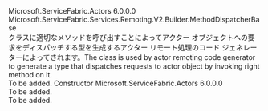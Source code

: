 <Type Name="ActorMethodDispatcherBase" FullName="Microsoft.ServiceFabric.Actors.Remoting.V2.Builder.ActorMethodDispatcherBase">
  <TypeSignature Language="C#" Value="public abstract class ActorMethodDispatcherBase : Microsoft.ServiceFabric.Services.Remoting.V2.Builder.MethodDispatcherBase" />
  <TypeSignature Language="ILAsm" Value=".class public auto ansi abstract beforefieldinit ActorMethodDispatcherBase extends Microsoft.ServiceFabric.Services.Remoting.V2.Builder.MethodDispatcherBase" />
  <TypeSignature Language="DocId" Value="T:Microsoft.ServiceFabric.Actors.Remoting.V2.Builder.ActorMethodDispatcherBase" />
  <TypeSignature Language="VB.NET" Value="Public MustInherit Class ActorMethodDispatcherBase&#xA;Inherits MethodDispatcherBase" />
  <TypeSignature Language="F#" Value="type ActorMethodDispatcherBase = class&#xA;    inherit MethodDispatcherBase" />
  <AssemblyInfo>
    <AssemblyName>Microsoft.ServiceFabric.Actors</AssemblyName>
    <AssemblyVersion>6.0.0.0</AssemblyVersion>
  </AssemblyInfo>
  <Base>
    <BaseTypeName>Microsoft.ServiceFabric.Services.Remoting.V2.Builder.MethodDispatcherBase</BaseTypeName>
  </Base>
  <Interfaces />
  <Docs>
    <summary>
            <span data-ttu-id="05c7c-101">クラスに適切なメソッドを呼び出すことによってアクター オブジェクトへの要求をディスパッチする型を生成するアクター リモート処理のコード ジェネレーターによってされます。</span><span class="sxs-lookup"><span data-stu-id="05c7c-101">The class is used by actor remoting code generator to generate a type that dispatches requests to actor object by invoking right method on it.</span></span>
            </summary>
    <remarks>To be added.</remarks>
  </Docs>
  <Members>
    <Member MemberName=".ctor">
      <MemberSignature Language="C#" Value="protected ActorMethodDispatcherBase ();" />
      <MemberSignature Language="ILAsm" Value=".method familyhidebysig specialname rtspecialname instance void .ctor() cil managed" />
      <MemberSignature Language="DocId" Value="M:Microsoft.ServiceFabric.Actors.Remoting.V2.Builder.ActorMethodDispatcherBase.#ctor" />
      <MemberSignature Language="VB.NET" Value="Protected Sub New ()" />
      <MemberType>Constructor</MemberType>
      <AssemblyInfo>
        <AssemblyName>Microsoft.ServiceFabric.Actors</AssemblyName>
        <AssemblyVersion>6.0.0.0</AssemblyVersion>
      </AssemblyInfo>
      <Parameters />
      <Docs>
        <summary>To be added.</summary>
        <remarks>To be added.</remarks>
      </Docs>
    </Member>
  </Members>
</Type>